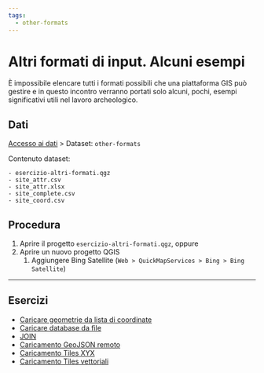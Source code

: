 ```yaml
---
tags:
  - other-formats
---
```

# Altri formati di input. Alcuni esempi
È impossibile elencare tutti i formati possibili che una piattaforma GIS può gestire e in questo incontro verranno portati solo alcuni, pochi, esempi significativi utili nel lavoro archeologico.

## Dati
[Accesso ai dati](Accesso%20ai%20dati.md) > Dataset: `other-formats`

Contenuto dataset:
```
- esercizio-altri-formati.qgz
- site_attr.csv
- site_attr.xlsx
- site_complete.csv
- site_coord.csv
```

## Procedura
1. Aprire il progetto `esercizio-altri-formati.qgz`, oppure
2. Aprire un nuovo progetto QGIS
	1. Aggiungere Bing Satellite (`Web > QuickMapServices > Bing > Bing Satellite`)
---

## Esercizi
- [Caricare geometrie da lista di coordinate](Caricare%20geometrie%20da%20lista%20di%20coordinate.md)
- [Caricare database da file](Caricare%20database%20da%20file.md)
- [JOIN](JOIN.md)
- [Caricamento GeoJSON remoto](Caricamento%20GeoJSON%20remoto.md)
- [Caricamento Tiles XYX](Caricamento%20Tiles%20XYX.md)
- [Caricamento Tiles vettoriali](Caricamento%20Tiles%20vettoriali.md)
